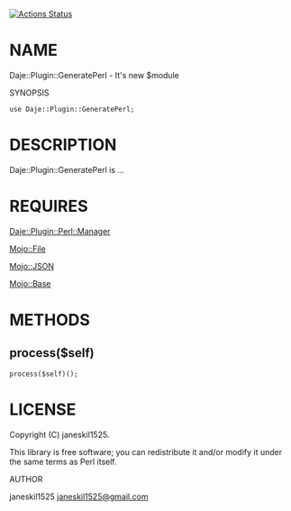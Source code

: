 [![Actions Status](https://github.com/janeskil1525/Daje-Plugin-GeneratePerl/actions/workflows/test.yml/badge.svg)](https://github.com/janeskil1525/Daje-Plugin-GeneratePerl/actions)
# NAME

Daje::Plugin::GeneratePerl - It's new $module

SYNOPSIS

    use Daje::Plugin::GeneratePerl;

# DESCRIPTION

Daje::Plugin::GeneratePerl is ...

# REQUIRES

[Daje::Plugin::Perl::Manager](https://metacpan.org/pod/Daje%3A%3APlugin%3A%3APerl%3A%3AManager) 

[Mojo::File](https://metacpan.org/pod/Mojo%3A%3AFile) 

[Mojo::JSON](https://metacpan.org/pod/Mojo%3A%3AJSON) 

[Mojo::Base](https://metacpan.org/pod/Mojo%3A%3ABase) 

# METHODS

## process($self)

    process($self)();

# LICENSE

Copyright (C) janeskil1525.

This library is free software; you can redistribute it and/or modify
it under the same terms as Perl itself.

AUTHOR

janeskil1525 <janeskil1525@gmail.com>
